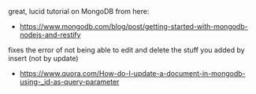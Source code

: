 great, lucid tutorial on MongoDB from here:

- https://www.mongodb.com/blog/post/getting-started-with-mongodb-nodejs-and-restify

fixes the error of not being able to edit and delete the stuff you added by insert (not by update)

- https://www.quora.com/How-do-I-update-a-document-in-mongodb-using-_id-as-query-parameter
